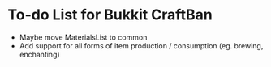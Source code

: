# To-do List for Bukkit CraftBan

* Maybe move MaterialsList to common
* Add support for all forms of item production / consumption (eg. brewing, enchanting)